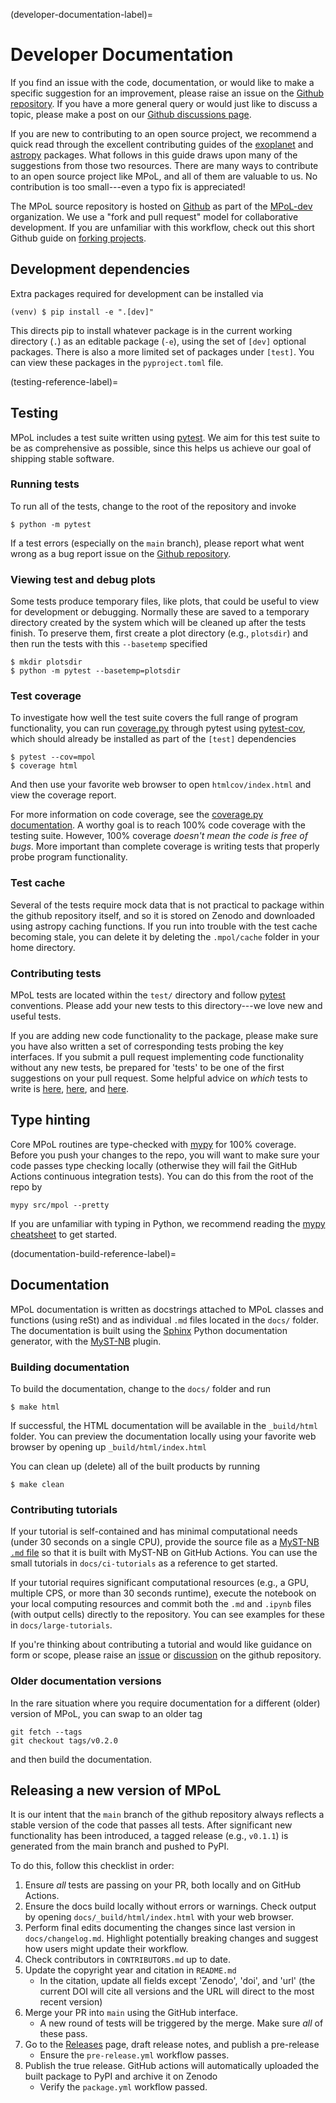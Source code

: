 (developer-documentation-label)=

# Developer Documentation

If you find an issue with the code, documentation, or would like to make a specific suggestion for an improvement, please raise an issue on the [Github repository](https://github.com/MPoL-dev/MPoL/issues). If you have a more general query or would just like to discuss a topic, please make a post on our [Github discussions page](https://github.com/MPoL-dev/MPoL/discussions).

If you are new to contributing to an open source project, we recommend a quick read through the excellent contributing guides of the [exoplanet](https://docs.exoplanet.codes/en/stable/user/dev/) and [astropy](https://docs.astropy.org/en/stable/development/workflow/development_workflow.html) packages. What follows in this guide draws upon many of the suggestions from those two resources. There are many ways to contribute to an open source project like MPoL, and all of them are valuable to us. No contribution is too small---even a typo fix is appreciated!

The MPoL source repository is hosted on [Github](https://github.com/MPoL-dev/MPoL) as part of the [MPoL-dev](https://github.com/MPoL-dev/) organization. We use a "fork and pull request" model for collaborative development. If you are unfamiliar with this workflow, check out this short Github guide on [forking projects](https://guides.github.com/activities/forking/). 

## Development dependencies

Extra packages required for development can be installed via

```
(venv) $ pip install -e ".[dev]"
```

This directs pip to install whatever package is in the current working directory (`.`) as an editable package (`-e`), using the set of `[dev]` optional packages. There is also a more limited set of packages under `[test]`. You can view these packages in the `pyproject.toml` file. 


(testing-reference-label)=
## Testing

MPoL includes a test suite written using [pytest](https://docs.pytest.org/). We aim for this test suite to be as comprehensive as possible, since this helps us achieve our goal of shipping stable software.

### Running tests

To run all of the tests, change to the root of the repository and invoke

```
$ python -m pytest
```

If a test errors (especially on the `main` branch), please report what went wrong as a bug report issue on the [Github repository](https://github.com/MPoL-dev/MPoL/issues).

### Viewing test and debug plots

Some tests produce temporary files, like plots, that could be useful to view for development or debugging. Normally these are saved to a temporary directory created by the system which will be cleaned up after the tests finish. To preserve them, first create a plot directory (e.g., `plotsdir`) and then run the tests with this `--basetemp` specified

```
$ mkdir plotsdir
$ python -m pytest --basetemp=plotsdir
```

### Test coverage

To investigate how well the test suite covers the full range of program functionality, you can run [coverage.py](https://coverage.readthedocs.io/en/coverage-5.5/) through pytest using [pytest-cov](https://pypi.org/project/pytest-cov/), which should already be installed as part of the `[test]` dependencies

```
$ pytest --cov=mpol
$ coverage html
```

And then use your favorite web browser to open `htmlcov/index.html` and view the coverage report.

For more information on code coverage, see the [coverage.py documentation](https://coverage.readthedocs.io/en/coverage-5.5/). A worthy goal is to reach 100% code coverage with the testing suite. However, 100% coverage *doesn't mean the code is free of bugs*. More important than complete coverage is writing tests that properly probe program functionality.

### Test cache

Several of the tests require mock data that is not practical to package within the github repository itself, and so it is stored on Zenodo and downloaded using astropy caching functions. If you run into trouble with the test cache becoming stale, you can delete it by deleting the `.mpol/cache` folder in your home directory.

### Contributing tests
MPoL tests are located within the `test/` directory and follow [pytest](https://docs.pytest.org/en/6.2.x/contents.html#toc) conventions. Please add your new tests to this directory---we love new and useful tests.

If you are adding new code functionality to the package, please make sure you have also written a set of corresponding tests probing the key interfaces. If you submit a pull request implementing code functionality without any new tests, be prepared for 'tests' to be one of the first suggestions on your pull request. Some helpful advice on *which* tests to write is [here](https://docs.python-guide.org/writing/tests/), [here](https://realpython.com/pytest-python-testing/), and [here](https://www.nerdwallet.com/blog/engineering/5-pytest-best-practices/).


## Type hinting

Core MPoL routines are type-checked with [mypy](https://mypy.readthedocs.io/en/stable/index.html) for 100% coverage. Before you push your changes to the repo, you will want to make sure your code passes type checking locally (otherwise they will fail the GitHub Actions continuous integration tests). You can do this from the root of the repo by 

```
mypy src/mpol --pretty
```

If you are unfamiliar with typing in Python, we recommend reading the [mypy cheatsheet](https://mypy.readthedocs.io/en/stable/cheat_sheet_py3.html) to get started.


(documentation-build-reference-label)=
## Documentation

MPoL documentation is written as docstrings attached to MPoL classes and functions (using reSt) and as individual `.md` files located in the `docs/` folder. The documentation is built using the [Sphinx](https://www.sphinx-doc.org/en/master/) Python documentation generator, with the [MyST-NB](https://myst-nb.readthedocs.io/en/latest/index.html) plugin.


### Building documentation

To build the documentation, change to the `docs/` folder and run

```
$ make html
```

If successful, the HTML documentation will be available in the `_build/html` folder. You can preview the documentation locally using your favorite web browser by opening up `_build/html/index.html`

You can clean up (delete) all of the built products by running

```
$ make clean
```

### Contributing tutorials

If your tutorial is self-contained and has minimal computational needs (under 30 seconds on a single CPU), provide the source file as a [MyST-NB `.md` file](https://myst-nb.readthedocs.io/en/latest/authoring/basics.html#text-based-notebooks) so that it is built with MyST-NB on GitHub Actions. You can use the small tutorials in `docs/ci-tutorials` as a reference to get started.

If your tutorial requires significant computational resources (e.g., a GPU, multiple CPS, or more than 30 seconds runtime), execute the notebook on your local computing resources and commit both the `.md` and `.ipynb` files (with output cells) directly to the repository. You can see examples for these in `docs/large-tutorials`.

If you're thinking about contributing a tutorial and would like guidance on form or scope, please raise an [issue](https://github.com/MPoL-dev/MPoL/issues) or [discussion](https://github.com/MPoL-dev/MPoL/discussions) on the github repository.

### Older documentation versions

In the rare situation where you require documentation for a different (older) version of MPoL, you can swap to an older tag

```
git fetch --tags
git checkout tags/v0.2.0
```

and then build the documentation.

## Releasing a new version of MPoL

It is our intent that the `main` branch of the github repository always reflects a stable version of the code that passes all tests. After significant new functionality has been introduced, a tagged release (e.g., `v0.1.1`) is generated from the main branch and pushed to PyPI.

To do this, follow this checklist in order:

1. Ensure *all* tests are passing on your PR, both locally and on GitHub Actions.
2. Ensure the docs build locally without errors or warnings. Check output by opening `docs/_build/html/index.html` with your web browser.
3. Perform final edits documenting the changes since last version in `docs/changelog.md`. Highlight potentially breaking changes and suggest how users might update their workflow.
4. Check contributors in `CONTRIBUTORS.md` up to date.
5. Update the copyright year and citation in `README.md`
    * In the citation, update all fields except 'Zenodo', 'doi', and 'url' (the current DOI will cite all versions and the URL will direct to the most recent version)
6. Merge your PR into `main` using the GitHub interface.
    * A new round of tests will be triggered by the merge. Make sure *all* of these pass.
7. Go to the [Releases](https://github.com/MPoL-dev/MPoL/releases) page, draft release notes, and publish a pre-release
    * Ensure the `pre-release.yml` workflow passes.
8. Publish the true release. GitHub actions will automatically uploaded the built package to PyPI and archive it on Zenodo
    * Verify the `package.yml` workflow passed.
